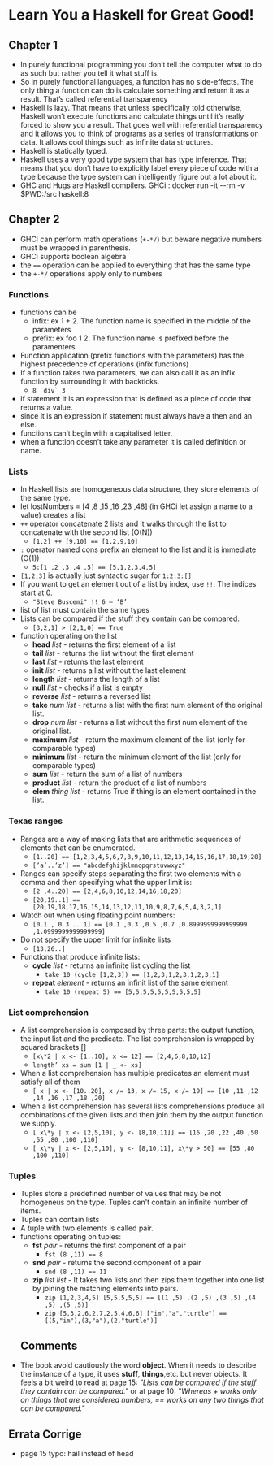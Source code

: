 # Learn You a Haskell for Great Good! 

## Chapter 1
* In purely functional programming you don’t tell the computer what to do as such but rather you tell it what stuff is. 
* So in purely functional languages, a function has no side-effects. The only thing a function can do is calculate something and return it as a result. That’s called referential transparency 
* Haskell is lazy. That means that unless specifically told otherwise, Haskell won’t execute functions and calculate things until it’s really forced to show you a result. That goes well with referential transparency and it allows you to think of programs as a series of transformations on data. It allows cool things such as infinite data structures.
* Haskell is statically typed. 
* Haskell uses a very good type system that has type inference. That means that you don’t have to explicitly label every piece of code with a type because the type system can intelligently figure out a lot about it. 
* GHC and Hugs are Haskell compilers. GHCi : docker run -it --rm -v $PWD:/src  haskell:8
## Chapter 2
* GHCi can perform math operations (``+-*/``) but beware negative numbers must be wrapped in parenthesis.
* GHCi supports boolean algebra
* the ``==`` operation can be applied to everything that has the same type 
* the ``+-*/`` operations apply only to numbers
### Functions
* functions can be 
    * infix: ex 1 + 2. The function name is specified in the middle of the parameters
    * prefix: ex foo 1 2. The function name is prefixed before the paramenters
* Function application (prefix functions with the parameters) has the highest precedence of operations (infix functions)  
* If a function takes two parameters, we can also call it as an infix function by surrounding it with backticks. 
    * ``8 `div` 3``
* if statement it is an expression that is defined as a piece of code that returns a value. 
* since it is an expression if statement must always have a then and an else. 
* functions can’t begin with a capitalised letter. 
* when a function doesn’t take any parameter it is called definition or name.
### Lists
* In Haskell lists are homogeneous data structure, they store elements of the same type.
* let lostNumbers = [4 ,8 ,15 ,16 ,23 ,48] (in GHCi let assign a name to a value) creates a list 
* ``++`` operator concatenate 2 lists and it walks through the list to concatenate with the second list (O(N)) 
    * ``[1,2] ++ [9,10] == [1,2,9,10]``
* ``:`` operator named cons prefix an element to the list and it is immediate (O(1)) 
    * ``5:[1 ,2 ,3 ,4 ,5] == [5,1,2,3,4,5]``
* ``[1,2,3]`` is actually just syntactic sugar for ``1:2:3:[]``
* If you want to get an element out of a list by index, use ``!!``. The indices start at 0. 
    * ``"Steve Buscemi" !! 6 — ‘B’``
* list of list must contain the same types
* Lists can be compared if the stuff they contain can be compared. 
    * ``[3,2,1] > [2,1,0] == True``
* function operating on the list
    * __head__ _list_ - returns the first element of a list
    * __tail__ _list_ -  returns the list without the first element 
    * __last__ _list_ -  returns the last element 
    * __init__ _list_ -  returns a list without the last element
    * __length__ _list_ -  returns the length of a list 
    * __null__ _list_ -  checks if a list is empty
    * __reverse__ _list_ -  returns a reversed list
    * __take__ _num list_ - returns a list with the first num element of the original list.
    * __drop__ _num list_ - returns a list without the first num element of the original list.
    * __maximum__ _list_ - return the maximum element of the list (only for comparable types)
    * __minimum__  _list_ - return the minimum element of the list (only for comparable types)
    * __sum__ _list_ - return the sum of a list of numbers
    * __product__ _list_ - return the product of a list of numbers
    * __elem__ _thing list_ - returns True if thing is an element contained in the list.
### Texas ranges
 * Ranges are a way of making lists that are arithmetic sequences of elements that can be enumerated.
    * ``[1..20] == [1,2,3,4,5,6,7,8,9,10,11,12,13,14,15,16,17,18,19,20]``
    * ``[’a’..’z’] == "abcdefghijklmnopqrstuvwxyz"``
 * Ranges can specify steps separating the first two elements with a comma and then specifying what the upper limit is:
    * ``[2 ,4..20] == [2,4,6,8,10,12,14,16,18,20]``
    * ``[20,19..1] == [20,19,18,17,16,15,14,13,12,11,10,9,8,7,6,5,4,3,2,1]``
 * Watch out when using floating point numbers:
    * ``[0.1 , 0.3 .. 1] == [0.1 ,0.3 ,0.5 ,0.7 ,0.8999999999999999 ,1.0999999999999999]``
 * Do not specify the upper limit for infinite lists
    * ``[13,26..]``
 * Functions that produce infinite lists:
    * __cycle__ _list_ - returns an infinite list cycling the list
       * ``take 10 (cycle [1,2,3]) == [1,2,3,1,2,3,1,2,3,1]``
    * __repeat__ _element_ - returns an infinit list of the same element
       * ``take 10 (repeat 5) == [5,5,5,5,5,5,5,5,5,5]``
### List comprehension
 * A list comprehension is composed by three parts: the output function, the input list and the predicate. The list comprehension is wrapped by squared brackets []
    * ``[x\*2 | x <- [1..10], x <= 12] == [2,4,6,8,10,12]``
    * ``length’ xs = sum [1 | _ <- xs]``
 * When a list comprehension has multiple predicates an element must satisfy all of them
    * ``[ x | x <- [10..20], x /= 13, x /= 15, x /= 19] == [10 ,11 ,12 ,14 ,16 ,17 ,18 ,20]``
 * When a list comprehension has several lists comprehensions produce all combinations of the given lists and then join them by the output function we supply.
    * ``[ x\*y | x <- [2,5,10], y <- [8,10,11]] == [16 ,20 ,22 ,40 ,50 ,55 ,80 ,100 ,110]``
    * ``[ x\*y | x <- [2,5,10], y <- [8,10,11], x\*y > 50] == [55 ,80 ,100 ,110]``
### Tuples
  * Tuples store a predefined number of values that may be not homogeneus on the type. Tuples can't contain an infinite number of items.
  * Tuples can contain lists
  * A tuple with two elements is called pair.
  * functions operating on tuples:
    * __fst__ _pair_ - returns the first component of a pair
      * ``fst (8 ,11) == 8``
    * __snd__ _pair_ - returns the second component of a pair
      * ``snd (8 ,11) == 11``
    * __zip__ _list list_ - It takes two lists and then zips them together into one list by joining the matching elements into pairs.
      * ``zip [1,2,3,4,5] [5,5,5,5,5] == [(1 ,5) ,(2 ,5) ,(3 ,5) ,(4 ,5) ,(5 ,5)]``
      * ``zip [5,3,2,6,2,7,2,5,4,6,6] ["im","a","turtle"] == [(5,"im"),(3,"a"),(2,"turtle")]``
    ## Comments
 * The book avoid cautiously the word **object**. When it needs to describe the instance of a type, it uses **stuff**, **things**,etc. but never objects. It feels a bit weird to read at page 15: _"Lists can be compared if the stuff they contain can be compared."_ or at page 10: _"Whereas + works only on things that are considered numbers, == works on any two things that can be compared."_
## Errata Corrige
* page 15 typo: hail instead of head
